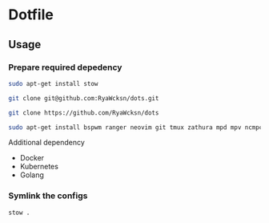# Dotfile

## Usage

### Prepare required depedency

```sh
sudo apt-get install stow
```

```sh
git clone git@github.com:RyaWcksn/dots.git
```

```sh
git clone https://github.com/RyaWcksn/dots
```

```sh
sudo apt-get install bspwm ranger neovim git tmux zathura mpd mpv ncmpcpp dunst rofi polybar
```

Additional dependency

- Docker
- Kubernetes
- Golang 

### Symlink the configs

```sh
stow .
```
